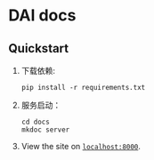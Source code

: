 # DAI docs 

## Quickstart

1. 下载依赖:

    ```
    pip install -r requirements.txt
    ```
2. 服务启动：
    ```
    cd docs
    mkdoc server
    ```

3. View the site on [`localhost:8000`](https://localhost:8000).

